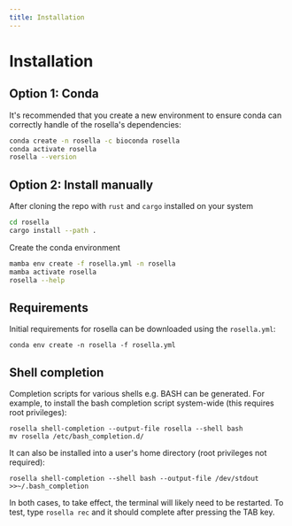 ```yaml
---
title: Installation
---
```


Installation
========

## Option 1: Conda

It's recommended that you create a new environment to ensure conda can correctly handle of the rosella's dependencies:

```bash
conda create -n rosella -c bioconda rosella
conda activate rosella
rosella --version
```

## Option 2: Install manually
After cloning the repo with `rust` and `cargo` installed on your system
```bash
cd rosella
cargo install --path .
```

Create the conda environment
```bash
mamba env create -f rosella.yml -n rosella
mamba activate rosella
rosella --help
```

## Requirements

Initial requirements for rosella can be downloaded using the `rosella.yml`:
```
conda env create -n rosella -f rosella.yml
```

## Shell completion

Completion scripts for various shells e.g. BASH can be generated. For example, to install the bash completion script system-wide (this requires root privileges):

```
rosella shell-completion --output-file rosella --shell bash
mv rosella /etc/bash_completion.d/
```

It can also be installed into a user's home directory (root privileges not required):

```
rosella shell-completion --shell bash --output-file /dev/stdout >>~/.bash_completion
```

In both cases, to take effect, the terminal will likely need to be restarted. To test, type `rosella rec` and it should complete after pressing the TAB key.